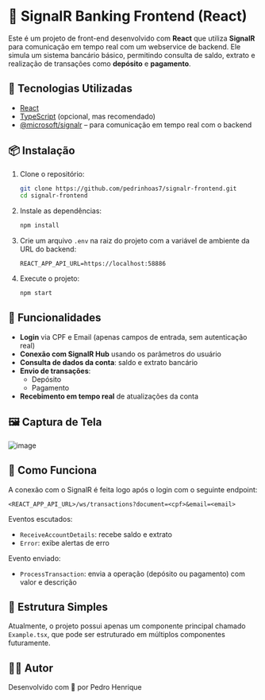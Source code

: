 # 💸 SignalR Banking Frontend (React)

Este é um projeto de front-end desenvolvido com **React** que utiliza **SignalR** para comunicação em tempo real com um webservice de backend. Ele simula um sistema bancário básico, permitindo consulta de saldo, extrato e realização de transações como **depósito** e **pagamento**.

## 🚀 Tecnologias Utilizadas

- [React](https://reactjs.org/)
- [TypeScript](https://www.typescriptlang.org/) (opcional, mas recomendado)
- [@microsoft/signalr](https://www.npmjs.com/package/@microsoft/signalr) – para comunicação em tempo real com o backend

## 📦 Instalação

1. Clone o repositório:
   ```bash
   git clone https://github.com/pedrinhoas7/signalr-frontend.git
   cd signalr-frontend
   ```

2. Instale as dependências:
   ```bash
   npm install
   ```

3. Crie um arquivo `.env` na raiz do projeto com a variável de ambiente da URL do backend:
   ```
   REACT_APP_API_URL=https://localhost:58886
   ```

4. Execute o projeto:
   ```bash
   npm start
   ```

## 🧪 Funcionalidades

- **Login** via CPF e Email (apenas campos de entrada, sem autenticação real)
- **Conexão com SignalR Hub** usando os parâmetros do usuário
- **Consulta de dados da conta**: saldo e extrato bancário
- **Envio de transações**:
  - Depósito
  - Pagamento
- **Recebimento em tempo real** de atualizações da conta

## 🖼️ Captura de Tela

![image](https://github.com/user-attachments/assets/8049e702-cb0a-4b66-8ad1-d65a96f7dfaf)


## 🧠 Como Funciona

A conexão com o SignalR é feita logo após o login com o seguinte endpoint:
```
<REACT_APP_API_URL>/ws/transactions?document=<cpf>&email=<email>
```

Eventos escutados:
- `ReceiveAccountDetails`: recebe saldo e extrato
- `Error`: exibe alertas de erro

Evento enviado:
- `ProcessTransaction`: envia a operação (depósito ou pagamento) com valor e descrição

## 📁 Estrutura Simples

Atualmente, o projeto possui apenas um componente principal chamado `Example.tsx`, que pode ser estruturado em múltiplos componentes futuramente.

## 👨‍💻 Autor

Desenvolvido com 💙 por Pedro Henrique
